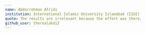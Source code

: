 ```yaml
---
name: Abdurrehman Afridi
institution: International Islamic University Islamabad (IIUI)
quote: The results are irrelevant because the effort was there.
github_user: therealabdi2
---
```

